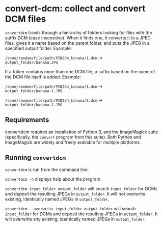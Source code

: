 convert-dcm: collect and convert DCM files
==========================================

`convertdcm` trawls through a hierarchy of folders looking for files
with the suffix DCM (case insensitive). When it finds one, it converts
it to a JPEG files, gives it a name based on the parent folder, and
puts the JPEG in a specified output folder. Example:

`/some/random/file/path/PID234_banana/1.dcm` ->  
`output_folder/banana.JPG`

If a folder contains more than one DCM file, a suffix based on the
name of the DCM file itself is added. Example:

`/some/random/file/path/PID234_banana/1.dcm` ->  
`output_folder/banana-1.JPG`

`/some/random/file/path/PID234_banana/2.dcm` ->  
`output_folder/banana-2.JPG`

Requirements
------------

convertdcm requires an installation of Python 3, and the ImageMagick
suite (specifically, the `convert` program from this suite). Both
Python and ImageMagick are widely and freely available for multiple
platforms.

Running `convertdcm`
---------------------

`convertdcm` is run from the command line.

`convertdcm -h` displays help about the program.

`convertdcm input_folder output_folder` will search `input_folder` for
DCMs and deposit the resulting JPEGs in `output_folder`. It will not
overwrite existing, identically named JPEGs in `output_folder`.

`convertdcm --overwrite input_folder output_folder` will search
`input_folder` for DCMs and deposit the resulting JPEGs in
`output_folder`. It will overwrite any existing, identically named JPEGs
in `output_folder`.

